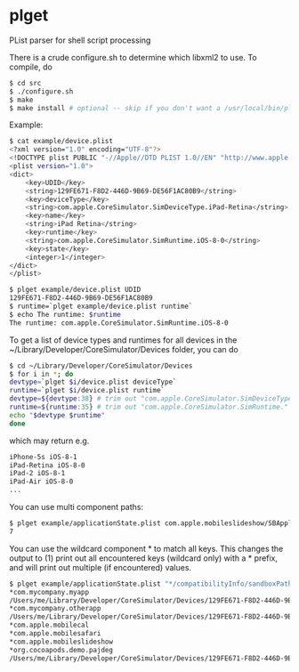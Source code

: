 plget
=====

PList parser for shell script processing

There is a crude configure.sh to determine which libxml2 to use. To compile, do
```bash
$ cd src
$ ./configure.sh
$ make
$ make install # optional -- skip if you don't want a /usr/local/bin/plget binary
```

Example:
```bash
$ cat example/device.plist
<?xml version="1.0" encoding="UTF-8"?>
<!DOCTYPE plist PUBLIC "-//Apple//DTD PLIST 1.0//EN" "http://www.apple.com/DTDs/PropertyList-1.0.dtd">
<plist version="1.0">
<dict>
	<key>UDID</key>
	<string>129FE671-F8D2-446D-9B69-DE56F1AC80B9</string>
	<key>deviceType</key>
	<string>com.apple.CoreSimulator.SimDeviceType.iPad-Retina</string>
	<key>name</key>
	<string>iPad Retina</string>
	<key>runtime</key>
	<string>com.apple.CoreSimulator.SimRuntime.iOS-8-0</string>
	<key>state</key>
	<integer>1</integer>
</dict>
</plist>

$ plget example/device.plist UDID
129FE671-F8D2-446D-9B69-DE56F1AC80B9
$ runtime=`plget example/device.plist runtime`
$ echo The runtime: $runtime
The runtime: com.apple.CoreSimulator.SimRuntime.iOS-8-0
```

To get a list of device types and runtimes for all devices in the ~/Library/Developer/CoreSimulator/Devices folder, you can do
```bash
$ cd ~/Library/Developer/CoreSimulator/Devices
$ for i in *; do 
devtype=`plget $i/device.plist deviceType`
runtime=`plget $i/device.plist runtime`
devtype=${devtype:38} # trim out "com.apple.CoreSimulator.SimDeviceType."
runtime=${runtime:35} # trim out "com.apple.CoreSimulator.SimRuntime."
echo "$devtype $runtime"
done
```

which may return e.g.
```bash
iPhone-5s iOS-8-1
iPad-Retina iOS-8-0
iPad-2 iOS-8-1
iPad-Air iOS-8-0
...
```

You can use multi component paths:
```bash
$ plget example/applicationState.plist com.apple.mobileslideshow/SBApplicationAllSupportedNotificationTypes
7
```

You can use the wildcard component * to match all keys. This changes the output to (1) print out all encountered keys (wildcard only) with a * prefix, and will print out multiple (if encountered) values.
```bash
$ plget example/applicationState.plist "*/compatibilityInfo/sandboxPath"
*com.mycompany.myapp
/Users/me/Library/Developer/CoreSimulator/Devices/129FE671-F8D2-446D-9B69-DE56F1AC80B9/data/Containers/Data/Application/69F7E3EF-B450-4840-826D-3830E79C247A
*com.mycompany.otherapp
/Users/me/Library/Developer/CoreSimulator/Devices/129FE671-F8D2-446D-9B69-DE56F1AC80B9/data/Containers/Data/Application/473F8259-EE11-4417-B04E-6FBA7BF2ED05
*com.apple.mobilecal
*com.apple.mobilesafari
*com.apple.mobileslideshow
*org.cocoapods.demo.pajdeg
/Users/me/Library/Developer/CoreSimulator/Devices/129FE671-F8D2-446D-9B69-DE56F1AC80B9/data/Containers/Data/Application/C3069623-D55D-462C-82E0-E896C942F7DE
```
